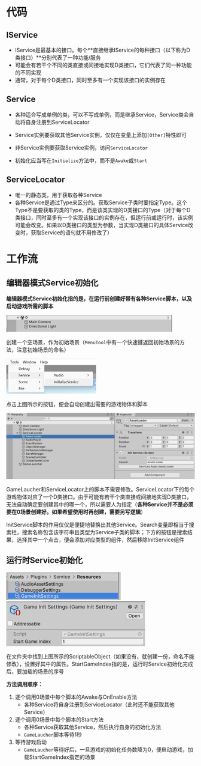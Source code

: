 # 代码

## IService

- IService是最基本的接口。每个**直接继承IService的每种接口（以下称为D类接口）**分别代表了一种功能/服务
- 可能会有若干个不同的类直接或间接地实现D类接口，它们代表了同一种功能的不同实现
- 通常，对于每个D类接口，同时至多有一个实现该接口的实例存在

## Service

- 各种适合写成单例的类，可以不写成单例，而是继承Service，Service类会自动将自身注册到ServiceLocator
- Service实例要获取其他Service实例，仅仅在变量上添加`[Other]`特性即可

- 非Service实例要获取Service实例，访问`ServiceLocator`

- 初始化应当写在`Initialize`方法中，而不是`Awake`或`Start`

## ServiceLocator

- 唯一的静态类，用于获取各种Service
- 各种Service是通过Type来区分的。获取Service子类时要指定Type。这个Type不是要获取的类的Type，而是该类实现的D类接口的Type（对于每个D类接口，同时至多有一个实现该接口的实例存在，但运行前或运行时，该实例可能会改变。如果以D类接口的类型为参数，当实现D类接口的具体Service改变时，获取Service的语句就不用修改了）

# 工作流

## 编辑器模式Service初始化

**编辑器模式Service初始化指的是，在运行前创建好带有各种Service脚本，以及启动游戏所需的脚本**

<img src="Image/image-20230228214033173.png" alt="image-20230228214033173" style="zoom:50%;" />

创建一个空场景，作为初始场景（`MenuTool`中有一个快速键返回初始场景的方法，注意初始场景的命名）

<img src="Image/image-20230228214640512.png" alt="image-20230228214640512" style="zoom:50%;" />

点击上图所示的按钮，便会自动创建出需要的游戏物体和脚本

![image-20230228214801818](Image/image-20230228214801818.png)

GameLaucher和ServiceLocator上的脚本不需要修改。ServiceLocator下的每个游戏物体对应了一个D类接口。由于可能有若干个类直接或间接地实现D类接口，无法自动确定要创建其中的哪一个，所以需要人为指定（**各种Service并不是必须要在0场景创建好。如果希望使用时再创建，需要另写逻辑**）

InitService脚本的作用仅仅是便捷地替换出其他Service。Search变量即相当于搜索栏，搜索名称包含该字符串且类型为Service子类的脚本；下方的按钮是搜索结果，选择其中一个点击，便会添加对应类型的组件，然后移除InitService组件

## 运行时Service初始化

<img src="Image/image-20230228215406136.png" alt="image-20230228215406136" style="zoom: 67%;" /><img src="Image/image-20230228215338302.png" alt="image-20230228215338302" style="zoom: 67%;" />

在文件夹中找到上图所示的ScriptableObject（如果没有，就创建一份，命名不能修改），设置好其中的属性。StartGameIndex指的是，运行时Service初始化完成后，要加载的场景的序号

**方法调用顺序：**

1. 逐个调用0场景中每个脚本的Awake与OnEnable方法
   - 各种Service将自身注册到ServiceLocator（此时还不能获取其他Service）
2. 逐个调用0场景中每个脚本的Start方法
   - 各种Service获取其他Service，然后执行自身的初始化方法
   - `GameLaucher`脚本等待1秒
3. 等待游戏启动
   - `GameLaucher`等待好后，一旦游戏的初始化任务数降为0，便启动游戏，加载StartGameIndex指定的场景



